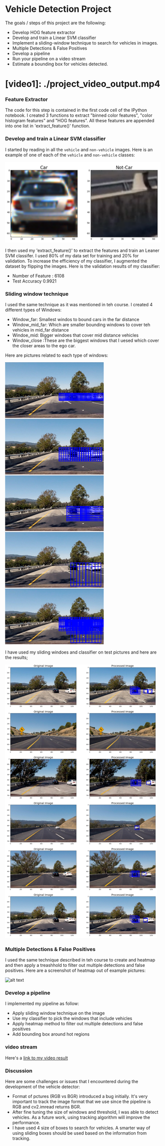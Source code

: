 
# Vehicle Detection Project

The goals / steps of this project are the following:

* Develop HOG feature extractor
* Develop and train a Linear SVM classifier
* Implement a sliding-window technique to search for vehicles in images.
* Multiple Detections & False Positives
* Develop a pipeline
* Run your pipeline on a video stream 
* Estimate a bounding box for vehicles detected.

[//]: # (Image References)
[image1]: ./examples/car_not_car.png
[image2]: ./output_images/windows_far.png
[image3]: ./output_images/windows_mid_far.png
[image4]: ./output_images/windows_mid.png
[image5]: ./output_images/windows_close.png
[image6]: ./output_images/windows.png
[image7]: ./output_images/processed_image.png

[image8]: ./output_images/heat_map.jpg
# [video1]: ./project_video_output.mp4



### Feature Extractor

The code for this step is contained in the first code cell of the IPython notebook. I created 3 functions to extract "binned color features",
 "color histogram features" and "HOG features". All these features are appended into one list in 'extract_feature()' function.

### Develop and train a Linear SVM classifier
I started by reading in all the `vehicle` and `non-vehicle` images.  Here is an example of one of each of the `vehicle` and `non-vehicle` classes:

![alt text][image1]

I then used my 'extract_feature()' to extract the features and train an Leaner SVM classifer. I used 80% of my data set for training and 20% 
for validation. To increase the efficiency of my classifier, I augmented the dataset by flipping the images. Here is the validation results of my classifier:


* Number of Feature : 6108
* Test Accuracy  0.9921

### Sliding window technique
I used the same technique as it was mentioned in teh course. I created 4 different types of Windows:

* Window_far: Smallest windos to bound cars in the far distance
* Window_mid_far: Which are smaller bounding windows to cover teh vehicles in mid_far distance
* Windoe_mid: Bigger windoes that cover mid distance vehicles 
* Window_close :These are the biggest windows that I uesed which cover the closer areas to the ego car.

Here are pictures related to each type of windows:

![alt text][image2]
![alt text][image3]
![alt text][image4]
![alt text][image5]
![alt text][image6]

I have used my sliding windoes and classifier on test pictures and here are the results;


![alt text][image7]

### Multiple Detections & False Positives
I used the same technique described in teh course to create and heatmap and then apply a treashhold to filter out multiple detections 
and false positives. Here are a screenshot of heatmap out of example pictures:

![alt text][image8]


### Develop a pipeline
I implemented my pipeline as follow:
* Apply sliding window technique on the image
* Use my classifier to pick the windows that include vehicles
* Apply heatmap method to filter out multiple detections and false positives
* Add bounding box around hot regions


### video stream 
Here's a [link to my video result](./project_video_output.mp4)


### Discussion

Here are some challenges or issues that I encountered during the development of the vehicle detector:
- Format of pctures (RGB vs BGR) introduced a bug initially. It's very important to track the image format that we use since the pipeline is RGB and cv2.imread returns BGR.
- After fine tuning the size of windows and threshold, I was able to detect vehicles. As a future work, using tracking algorithm will improve the performance.
- I have used 4 size of boxes to search for vehicles. A smarter way of using sliding boxes should be used based on the information from tracking.
